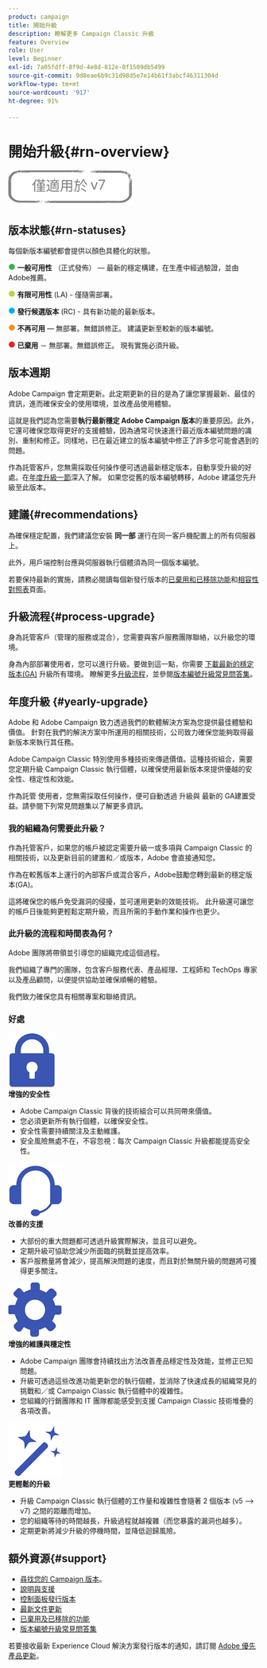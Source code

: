 ```yaml
---
product: campaign
title: 開始升級
description: 瞭解更多 Campaign Classic 升級
feature: Overview
role: User
level: Beginner
exl-id: 7a05fdff-8f9d-4e8d-812e-0f1509db5499
source-git-commit: 9d8eae6b9c31d98d5e7e14b61f3abcf46311304d
workflow-type: tm+mt
source-wordcount: '917'
ht-degree: 91%

---
```


# 開始升級{#rn-overview}

![](../../assets/v7-only.svg)

## 版本狀態{#rn-statuses}

每個新版本編號都會提供以顏色具體化的狀態。

![](assets/do-not-localize/green3.png) **一般可用性** （正式發佈） — 最新的穩定構建，在生產中經過驗證，並由Adobe推薦。

![](assets/do-not-localize/limited3.png) **有限可用性** (LA) - 僅隨需部署。

![](assets/do-not-localize/blue3.png) **發行候選版本** (RC) - 具有新功能的最新版本。

![](assets/do-not-localize/orange3.png) **不再可用** — 無部署。無錯誤修正。 建議更新至較新的版本編號。

![](assets/do-not-localize/red3.png) **已棄用** － 無部署。無錯誤修正。 現有實施必須升級。

## 版本週期

Adobe Campaign 會定期更新。此定期更新的目的是為了讓您掌握最新、最佳的資訊，進而確保安全的使用環境，並改產品使用體驗。

這就是我們認為您需要&#x200B;**執行最新穩定 Adobe Campaign 版本**&#x200B;的重要原因。此外，它還可確保您取得更好的支援體驗，因為通常可快速進行最近版本編號問題的識別、重制和修正。同樣地，已在最近建立的版本編號中修正了許多您可能會遇到的問題。

作為託管客戶，您無需採取任何操作便可透過最新穩定版本，自動享受升級的好處。在[年度升級一節](#yearly-upgrade)深入了解。 如果您從舊的版本編號轉移，Adobe 建議您先升級至此版本。

## 建議{#recommendations}

為確保穩定配置，我們建議您安裝 **同一部** 運行在同一客戶機配置上的所有伺服器上。

此外，用戶端控制台應與伺服器執行個體須為同一個版本編號。

若要保持最新的實施，請務必閱讀每個新發行版本的[已棄用和已移除功能](../../rn/using/deprecated-features.md)和[相容性對照表](../../rn/using/compatibility-matrix.md)頁面。

## 升級流程{#process-upgrade}

身為託管客戶（管理的服務或混合），您需要與客戶服務團隊聯絡，以升級您的環境。

身為內部部署使用者，您可以進行升級。要做到這一點，你需要 [下載最新的穩定版本(GA)](https://experience.adobe.com/#/downloads/content/software-distribution/en/campaign.html) 升級所有環境。 瞭解更多[升級流程](../../production/using/build-upgrade.md)，並參閱[版本編號升級常見問答集](../../platform/using/faq-build-upgrade.md)。

## 年度升級 {#yearly-upgrade}

Adobe 和 Adobe Campaign 致力透過我們的軟體解決方案為您提供最佳體驗和價值。 針對在我們的解決方案中所運用的相關技術，公司致力確保您能夠取得最新版本來執行其任務。

Adobe Campaign Classic 特別使用多種技術來傳遞價值。這種技術組合，需要您定期升級 Campaign Classic 執行個體，以確保使用最新版本來提供優越的安全性、穩定性和效能。

作為託管  使用者，您無需採取任何操作，便可自動透過  升級與 最新的 GA建置受益。請參閱下列常見問題集以了解更多資訊。

### 我的組織為何需要此升級？

作為托管客戶，如果您的帳戶被認定需要升級一或多項與 Campaign Classic 的相關技術，以及更新目前的建置和／或版本，Adobe 會直接通知您。

作為在較舊版本上運行的內部客戶或混合客戶，Adobe鼓勵您轉到最新的穩定版本(GA)。

這將確保您的帳戶免受漏洞的侵擾，並可運用更新的效能技術。 此升級還可讓您的帳戶日後能夠更輕鬆定期升級，而且所需的手動作業和操作也更少。

### 此升級的流程和時間表為何？

Adobe 團隊將帶領並引導您的組織完成這個過程。

我們組織了專門的團隊，包含客戶服務代表、產品經理、工程師和 TechOps 專家以及產品顧問，以便提供協助並確保順暢的體驗。

我們致力確保您具有相關專案和聯絡資訊。

### 好處

<tr>
  <td>
      <img alt="安全性" src="assets/do-not-localize/security.png"/>
    <div>
    <strong>增強的安全性</strong>
    </div>
    <ul>
    <li>Adobe Campaign Classic 背後的技術組合可以共同帶來價值。</li>
    <li>您必須更新所有執行個體，以確保安全性。</li>
    <li>安全性需要持續關注及主動維護。</li>
    <li>安全風險無處不在，不容忽視：每次 Campaign Classic 升級都能提高安全性。</li>
    </ul>
  </td>

<td>
      <img alt="支援" src="assets/do-not-localize/support.png" />
    <div>
    <strong>改善的支援</strong>
    </div>
    <ul>
    <li>大部份的重大問題都可透過升級實際解決，並且可以避免。</li>
    <li>定期升級可協助您減少所面臨的挑戰並提高效率。</li>
    <li>客戶服務量將會減少，提高解決問題的速度，而且對於無關升級的問題將可獲得更多關注。</li>
    </ul>
  </td>
</tr>

<tr>
  <td>
      <img alt="維護" src="assets/do-not-localize/maintenance.png"/>
    <div>
    <strong>增強的維護與穩定性</strong>
    </div>
    <ul>
    <li>Adobe Campaign 團隊會持續找出方法改善產品穩定性及效能，並修正已知問題。</li>
    <li>升級可透過這些改進功能更新您的執行個體，並消除了快速成長的組織常見的挑戰和／或 Campaign Classic 執行個體中的複雜性。</li>
    <li>您組織的行銷團隊和 IT 團隊都能感受到支援 Campaign Classic 技術堆疊的各項改善。</li>
    </ul>
  </td>

<td>
      <img alt="建置升級" src="assets/do-not-localize/upgrades.png" />
    <div>
    <strong>更輕鬆的升級</strong>
    </a>
    </div>
    <ul>
    <li>升級 Campaign Classic 執行個體的工作量和複雜性會隨著 2 個版本 (v5 --&gt; v7) 之間的距離而增加。</li>
    <li>您的組織等待的時間越長，升級過程就越複雜（而您暴露的漏洞也越多）。</li>
    <li>定期更新將減少升級的停機時間，並降低迴歸風險。</li>
    </ul>
  </td>
</tr>
</table>

## 額外資源{#support}

* [尋找您的 Campaign 版本](../../platform/using/launching-adobe-campaign.md#getting-your-campaign-version)。
* [說明與支援](../../support.md)
* [控制面板發行版本](https://experienceleague.adobe.com/docs/control-panel/using/release-notes.html?lang=zh-Hant)
* [最新文件更新](../../rn/using/documentation-updates.md)
* [已棄用及已移除的功能](../../rn/using/deprecated-features.md)
* [版本編號升級常見問答集](../../platform/using/faq-build-upgrade.md)

若要接收最新 Experience Cloud 解決方案發行版本的通知，請訂閱 [Adobe 優先產品更新](https://www.adobe.com/tw/subscription/priority-product-update.html)。
